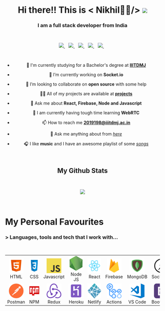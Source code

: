 <h1 align="center"> Hi there!! This is < Nikhil👨‍💻/>
<img src = "https://raw.githubusercontent.com/MartinHeinz/MartinHeinz/master/wave.gif" width = 50px> </h1>
<!-- <h3 align="center">looking for a guy? looks like you found him</h3><br> -->
<h3 align="center">I am a full stack developer from India</h3><br>
<p align='center'>
  <a href="https://www.linkedin.com/in/niku419/">
    <img src="https://img.shields.io/badge/linkedin-%230077B5.svg?&style=for-the-badge&logo=linkedin&logoColor=white" />
  </a>&nbsp;&nbsp;
  <a href="https://instagram.com/_niku_419">
    <img src="https://img.shields.io/badge/instagram-%23E4405F.svg?&style=for-the-badge&logo=instagram&logoColor=white" />        
  </a>&nbsp;&nbsp;
  <a href="https://t.me/Niku_419">
    <img src="https://img.shields.io/badge/Telegram-2CA5E0?style=for-the-badge&logo=telegram&logoColor=white" />        
  </a>&nbsp;&nbsp;
  <a href="mailto:2019198@iiitdmj.ac.in">
    <img src="https://img.shields.io/badge/Gmail-D14836?style=for-the-badge&logo=gmail&logoColor=white" />        
  </a>&nbsp;&nbsp;
  <a href="https://www.facebook.com/profile.php?id=100069976086066">
    <img src="https://img.shields.io/badge/Facebook-1877F2?style=for-the-badge&logo=facebook&logoColor=white" />        
  </a>&nbsp;&nbsp;
</p><br>

<div align="center">

  - 🔬 I'm currently studying for a Bachelor's degree at [**IIITDMJ**](iiitdmj.ac.in)

  - 🔭 I’m currently working on **Socket.io**

  - 👯 I’m looking to collaborate on **open source** with some help

  - 👨‍💻 All of my projects are available at [**projects**](https://github.com/niku419?tab=repositories)

  - 💬 Ask me about **React, Firebase, Node and Javascript**

  - 🧠 I am currently having tough time learning **WebRTC**

  - 📫 How to reach me [**2019198@iiitdmj.ac.in**](mailto:2019198@iiitdmj.ac.in)

  - 💬 Ask me anything about from [*here*](https://github.com/niku419/niku419/issues)

  - 🎧 I like **music** and I have an awesome playlist of some [*songs*](https://open.spotify.com/playlist/6vQGoExt5sD441IWlocBzv?si=59ec349e0ddc458c)
  </div>
  <br>
  <h2 align="center" id="niku419">My Github Stats</h2><br>
  <p align="center">
    <a href="#"><img src="https://github-readme-stats.vercel.app/api?username=niku419&show_icons=true&locale=en&theme=algolia" width="350"></a>
  </p>
<br>
<h1>My Personal Favourites</h1>
<h3>> Languages, tools and tech that I work with...</h3><br>
<table>
  <tr>
    <td align="center" width="96">
      <a href="#niku419">
        <img src="./icons/html.jpg" width="48" height="48" alt="HTML" />
      </a>
      <br>HTML
    </td>
    <td align="center" width="96">
      <a href="#niku419">
        <img src="./icons/css3.png" width="48" height="48" alt="CSS" />
      </a>
      <br>CSS
    </td>
    <td align="center" width="96">
      <a href="#niku419">
        <img src="https://raw.githubusercontent.com/github/explore/80688e429a7d4ef2fca1e82350fe8e3517d3494d/topics/javascript/javascript.png" width="48" height="48" alt="Javascript" />
      </a>
      <br>Javascript
    </td>
    <td align="center" width="96">
      <a href="#niku419">
        <img src="https://raw.githubusercontent.com/github/explore/80688e429a7d4ef2fca1e82350fe8e3517d3494d/topics/nodejs/nodejs.png" width="48" height="48" alt="Node JS" />
      </a>
      <br>Node JS
    </td>
    <td align="center" width="96">
      <a href="#niku419">
        <img src="https://raw.githubusercontent.com/github/explore/80688e429a7d4ef2fca1e82350fe8e3517d3494d/topics/react/react.png" width="48" height="48" alt="React" />
      </a>
      <br>React
    </td>
    <td align="center" width="96">
      <a href="#niku419">
        <img src="https://raw.githubusercontent.com/github/explore/80688e429a7d4ef2fca1e82350fe8e3517d3494d/topics/firebase/firebase.png" width="48" height="48" alt="Firebase" />
      </a>
      <br>Firebase
    </td>
    <td align="center" width="96">
      <a href="#niku419">
        <img src="./icons/mongodb.png" width="48" height="48" alt="MongoDB" />
      </a>
      <br>MongoDB
    </td>
    <td align="center" width="96">
      <a href="#niku419">
        <img src="./icons/socket.png" width="48" height="48" alt="Socket.io" />
      </a>
      <br>Socket IO
    </td>
    <td align="center" width="96">
      <a href="#niku419">
        <img src="./icons/react-bootstrap.svg" width="48" height="48" alt="React-Bootstrap" />
      </a>
      <br>React-Bootstrap
    </td>
    <td align="center" width="96">
      <a href="#niku419">
        <img src="./icons/GraphQL.svg" width="48" height="48" alt="GraphQL" />
      </a>
      <br>GraphQL
    </td>
  </tr>
  <tr>
    <td align="center" width="96">
      <a href="#niku419">
        <img src="./icons/postman.png" width="48" height="48" alt="Postman" />
      </a>
      <br>Postman
    </td>
    <td align="center" width="96">
      <a href="#niku419">
        <img src="./icons/npm.png" width="48" height="48" alt="NPM" />
      </a>
      <br>NPM
    </td>
    <td align="center" width="96">
      <a href="#niku419">
        <img src="./icons/redux.svg" width="48" height="48" alt="redux" />
      </a>
      <br>Redux
    </td>
    <td align="center" width="96">
      <a href="#niku419">
        <img src="./icons/heroku.png" width="48" height="48" alt="heroku" />
      </a>
      <br>Heroku
    </td>
    <td align="center" width="96">
      <a href="#niku419">
        <img src="./icons/netlify.png" width="48" height="48" alt="Netlify" />
      </a>
      <br>Netlify
    </td>
    <td align="center" width="96">
      <a href="#niku419">
        <img src="./icons/github-actions.jpg" width="48" height="48" alt="Github-actions" />
      </a>
      <br>Actions
    </td>
    <td align="center" width="96">
      <a href="#niku419">
        <img src="./icons/VSCode.png" width="48" height="48" alt="VSCode" />
      </a>
      <br>VS Code
    </td>
    <td align="center" width="96">
      <a href="#niku419">
        <img src="https://raw.githubusercontent.com/github/explore/80688e429a7d4ef2fca1e82350fe8e3517d3494d/topics/bootstrap/bootstrap.png" width="48" height="48" alt="Bootstrap" />
      </a>
      <br>Bootstrap
    </td>
    <td align="center" width="96">
      <a href="#niku419">
        <img src="./icons/C.png" width="48" height="48" alt="C" />
      </a>
      <br>C
    </td>
    <td align="center" width="96">
      <a href="#niku419">
        <img src="./icons/C++.png" width="48" height="48" alt="C++" />
      </a>
      <br>C++
    </td>
  </tr>
</table>
